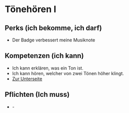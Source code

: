 # Tönehören I

## Perks (ich bekomme, ich darf)

- Der Badge verbessert meine Musiknote

## Kompetenzen (ich kann)

- Ich kann erklären, was ein Ton ist.
- Ich kann hören, welcher von zwei Tönen höher klingt.
- [Zur Unterseite](../games/wh_lvl1/index.html)

## Pflichten (Ich muss)

- \-
  
